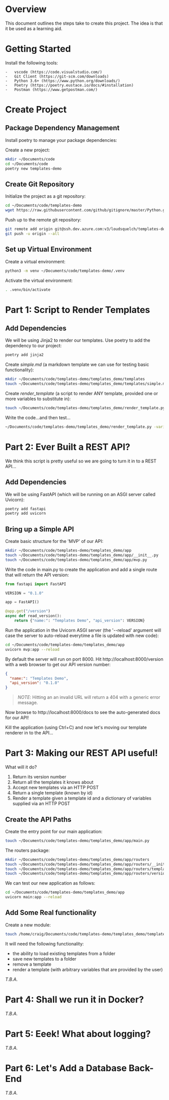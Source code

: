 # Overview

This document outlines the steps take to create this project. The idea is that it be used as a learning aid.

# Getting Started

Install the following tools:

    -   vscode (https://code.visualstudio.com/)
    -   Git Client (https://git-scm.com/downloads)
    -   Python 3.6+ (https://www.python.org/downloads/)
    -   Poetry (https://poetry.eustace.io/docs/#installation)
    -   Postman (https://www.getpostman.com/)

# Create Project

## Package Dependency Management

Install poetry to manage your package dependencies:

Create a new project:

```bash
mkdir ~/Documents/code
cd ~/Documents/code
poetry new templates-demo
```

## Create Git Repository

Initialize the project as a git repository:

```bash
cd ~/Documents/code/templates-demo
wget https://raw.githubusercontent.com/github/gitignore/master/Python.gitignore -O .gitignore
```

Push up to the remote git repository:

```bash
git remote add origin git@ssh.dev.azure.com:v3/loudsquelch/templates-demo/templates-demo
git push -u origin --all
```

## Set up Virtual Environment

Create a virtual environment:

```bash
python3 -m venv ~/Documents/code/templates-demo/.venv
```

Activate the virtual environment:

```bash
. .venv/bin/activate
```

# Part 1: Script to Render Templates

## Add Dependencies

We will be using Jinja2 to render our templates. Use poetry to add the dependency to our project:

```bash
poetry add jinja2
```

Create _simple.md_ (a markdown template we can use for testing basic functionality):

```bash
mkdir ~/Documents/code/templates-demo/templates_demo/templates
touch ~/Documents/code/templates-demo/templates_demo/templates/simple.md
```

Create _render_template_ (a script to render ANY template, provided one or more variables to substitute in):

```bash
touch ~/Documents/code/templates-demo/templates_demo/render_template.py
```

Write the code...and then test...

```bash
~/Documents/code/templates-demo/templates_demo/render_template.py -variables "Hair Colour"=Jinja,"Template Engine"=Jinja2,Biscuit="Jinja Nut" --template simple.md --output-file /tmp/test.md
```

# Part 2: Ever Built a REST API?

We think this script is pretty useful so we are going to turn it in to a REST API...

## Add Dependencies

We will be using FastAPI (which will be running on an ASGI server called Uvicorn):

```bash
poetry add fastapi
poetry add uvicorn
```

## Bring up a Simple API

Create basic structure for the 'MVP' of our API:

```bash
mkdir ~/Documents/code/templates-demo/templates_demo/app
touch ~/Documents/code/templates-demo/templates_demo/app/__init__.py
touch ~/Documents/code/templates-demo/templates_demo/app/mvp.py
```

Write the code in main.py to create the application and add a single route that will return the API version:

```python
from fastapi import FastAPI

VERSION = "0.1.0"

app = FastAPI()

@app.get("/version")
async def read_version():
    return {"name:": "Templates Demo", "api_version": VERSION}
```

Run the application in the Uvicorn ASGI server (the '--reload' argument will case the server to auto-reload everytime a file is updated with new code):

```bash
cd ~/Documents/code/templates-demo/templates_demo/app
uvicorn mvp:app --reload
```

By default the server will run on port 8000. Hit http://localhost:8000/version with a web browser to get our API version number:

```json
{
  "name:": "Templates Demo",
  "api_version": "0.1.0"
}
```

> _NOTE_: Hitting an an invalid URL will return a 404 with a generic error message.

Now browse to http://localhost:8000/docs to see the auto-generated docs for our API!

Kill the application (using Ctrl+C) and now let's moving our template renderer in to the API...

# Part 3: Making our REST API useful!

What will it do?

1. Return its version number
2. Return all the templates it knows about
3. Accept new templates via an HTTP POST
4. Return a single template (known by id)
5. Render a template given a template id and a dictionary of variables supplied via an HTTP POST

## Create the API Paths

Create the entry point for our main application:

```bash
touch ~/Documents/code/templates-demo/templates_demo/app/main.py
```

The routers package:

```bash
mkdir ~/Documents/code/templates-demo/templates_demo/app/routers
touch ~/Documents/code/templates-demo/templates_demo/app/routers/__init__.py
touch ~/Documents/code/templates-demo/templates_demo/app/routers/templates.py
touch ~/Documents/code/templates-demo/templates_demo/app/routers/version.py
```

We can test our new application as follows:

```bash
cd ~/Documents/code/templates-demo/templates_demo/app
uvicorn main:app --reload
```

## Add Some Real functionality

Create a new module:

```bash
touch /home/craig/Documents/code/templates-demo/templates_demo/templates/library.py
```

It will need the following functionality:

- the ability to load existing templates from a folder
- save new templates to a folder
- remove a template
- render a template (with arbitrary variables that are provided by the user)

_T.B.A._

# Part 4: Shall we run it in Docker?

_T.B.A._

# Part 5: Eeek! What about logging?

_T.B.A._

# Part 6: Let's Add a Database Back-End

_T.B.A._
